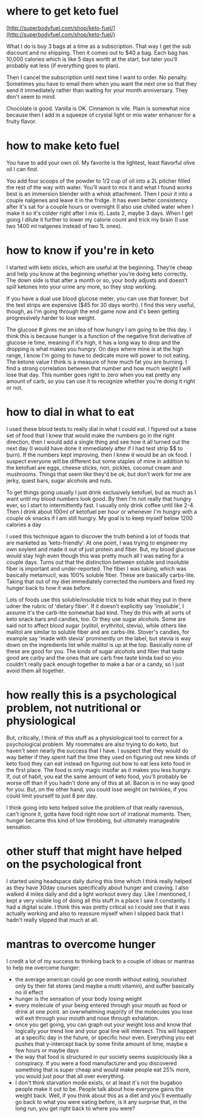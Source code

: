 # where to get keto fuel

[http://superbodyfuel.com/shop/keto-fuel/](http://superbodyfuel.com/shop/keto-fuel/)

What I do is buy 3 bags at a time as a subscription. That way I get the sub discount and no shipping. Then it comes out to $40 a bag. Each bag has 10,000 calories which is like 5 days worth at the start, but later you’ll probably eat less (if everything goes to plan). 

Then I cancel the subscription until next time I want to order. No penalty.  Sometimes you have to email them when you want the next one so that they send it immediately rather than waiting for your month anniversary.  They don't seem to mind. 

Chocolate is good.  Vanilla is OK. Cinnamon is vile. Plain is somewhat nice because then I add in a squeeze of crystal light or mio water enhancer for a fruity flavor.

# how to make keto fuel

You have to add your own oil. My favorite is the lightest, least flavorful olive oil I can find. 

You add four scoops of the powder to 1/2 cup of oil into a 2L pitcher filled the rest of the way with water.  You'll want to mix it and what I found works best is an immersion blender with a whisk attachment.  Then I pour it into a couple nalgenes and leave it in the fridge.  It has even better consistency after it's sat for a couple hours or overnight (I also use chilled water when I make it so it's colder right after I mix it).  Lasts 2, maybe 3 days.  When I get going I dilute it further to lower my calorie count and trick my brain (I use two 1400 ml nalgenes instead of two 1L ones).

# how to know if you're in keto

I started with keto sticks, which are useful at the beginning.  They’re cheap and help you know at the beginning whether you’re doing keto correctly. The down side is that after a month or so, your body adjusts and doesn’t spill ketones into your urine any more, so they stop working. 

If you have a dual use blood glucose meter, you can use that forever, but the test strips are expensive ($45 for 30 days worth).  I find this very useful, though, as I'm going through the end game now and it's been getting progressively harder to lose weight.

The glucose # gives me an idea of how hungry I am going to be this day.  I think this is because hunger is a function of the negative first derivative of glucose re time, meaning if it's high, it has a long way to drop and the dropping is what makes you hungry.  On days where mine is at the high range, I know I'm going to have to dedicate more will power to not eating.  The ketone value I think is a measure of how much fat you are burning. I find a strong correlation between that number and how much weight I will lose that day.  This number goes right to zero when you eat pretty any amount of carb, so you can use it to recognize whether you're doing it right or not.

# how to dial in what to eat

I used these blood tests to really dial in what I could eat.  I figured out a base set of food that I knew that would make the numbers go in the right direction, then I would add a single thing and see how it all turned out the next day (I would have done it immediately after if I had test strip $$ to burn).  If the numbers kept improving, then I knew it would be an ok food.  I suspect everyone will be different but some staples of mine in addition to the ketofuel are eggs, cheese sticks, nori, pickles, coconut cream and mushrooms.  Things that seem like they'd be ok, but don't work for me are jerky, quest bars, sugar alcohols and nuts.

To get things going usually I just drink exclusively ketofuel, but as much as I want until my blood numbers look good.  By then I'm not really that hungry ever, so I start to intermittently fast.  I usually only drink coffee until like 2-4.  Then I drink about 100ml of ketofuel per hour or whenever I'm hungry with a couple ok snacks if I am still hungry.  My goal is to keep myself below 1200 calories a day

I used this technique again to discover the truth behind a lot of foods that are marketed as 'keto-friendly'.  At one point, I was trying to engineer my own soylent and made it out of just protein and fiber.  But, my blood glucose would stay high even though this was pretty much all I was eating for a couple days.  Turns out that the distinction between soluble and insoluble fiber is important and under-reported.  The fiber I was taking, which was basically metamucil, was 100% soluble fiber.  These are basically carbs-lite.  Taking that out of my diet immediately corrected the numbers and fixed my hunger back to how it was before.

Lots of foods use this soluble/insoluble trick to hide what they put in there udner the rubric of 'dietary fiber'.  If it doesn't explicitly say 'insoluble', I assume it's the carb-lite somewhat bad kind.  They do this with all sorts of keto snack bars and candies, too.  Or they use sugar alcohols.  Some are said not to affect blood sugar (xylitol, erythritol, stevia), while others like malitol are similar to soluble fiber and are carbs-lite.  Stover's candies, for example say 'made with stevia' prominently on the label, but stevia is way down on the ingredients list while malitol is up at the top.   Basically none of these are good for you.  The kinds of sugar alcohols and fiber that taste good are carby and the ones that are carb free taste kinda bad so you couldn't really pack enough together to make a bar or a candy, so I just avoid them all together.


# how really this is a psychological problem, not nutritional or physiological

But, critically, I think of this stuff as a physiological tool to correct for a psychological problem.  My roommates are also trying to do keto, but haven't seen nearly the success that I have.  I suspect that they would do way better if they spent half the time they used on figuring out new kinds of keto food they can eat instead on figuring out how to eat less keto food in the first place.  The food is only magic insofar as it makes you less hungry.  If, out of habit, you eat the same amount of keto food, you'll probably be worse off than if you hadn't done any of this at all.  Bacon is in no way good for you.  But, on the other hand, you could lose weight on twinkies, if you could limit yourself to just 8 per day.

I think going into keto helped solve the problem of that really ravenous, can't ignore it, gotta have food right now sort of irrational moments.  Then, hunger became this kind of low throbbing, but ultimately manageable sensation.

# other stuff that might have helped on the psychological front

I started using headspace daily during this time which I think really helped as they have 30day courses specifically about hunger and craving.  I also walked 4 miles daily and did a light workout every day.  Like I mentioned, I kept a very visible log of doing all this stuff in a place I saw it constantly.  I had a digital scale.  I think this was pretty critical so I could see that it was actually working and also to reassure myself when I slipped back that I hadn't really slipped that much at all.

# mantras to overcome hunger

I credit a lot of my success to thinking back to a couple of ideas or mantras to help me overcome hunger:

* the average american could go one month without eating, nourished only by their fat stores (and maybe a multi vitamin), and suffer basically no ill effect
* hunger is the sensation of your body losing weight
* every molecule of your being entered through your mouth as food or drink at one point.  an overwhelming majority of the molecules you lose will exit through your mouth and nose through exhalation.
* once you get going, you can graph out your weight loss and know that logically your trend line and your goal line will intersect.  This will happen at a specific day in the future, or specific hour even.  Everything you eat pushes that y-intercept back by some finite amount of time, maybe a few hours or maybe days
* the way that food is structured in our society seems suspiciously like a conspiracy.  If you were a food manufacturer and you discovered something that is super cheap and would make people eat 25% more, you would just pour that all over everything.
* I don't think starvation mode exists, or at least it's not the bugaboo people make it out to be.  People talk about how everyone gains the weight back.  Well, if you think about this as a diet and you'll eventually go back to what you were eating before, is it any surprise that, in the long run, you get right back to where you were?

